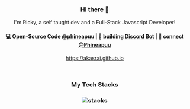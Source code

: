 <h3 align="center"> Hi there 👋</h3>

<p align="center">
I'm Ricky, a self taught dev and a Full-Stack Javascript Developer!
</p>

<h4 align="center">
💻 Open-Source Code <a href="https://github.com/phineapuu">@phineapuu</a> | 🌱 building <a href="https://discord.gg/MEvXFCRC9V">Discord Bot</a> | 💬 connect <a href="https://twitter.com/PhineApuu">@Phineapuu</a>
</h4>
<p  align="center">
<a href="https://akasrai.github.io/">https://akasrai.github.io</a>
</p>

<br/>
<h3 align="center">
My Tech Stacks
</h3>

<h3 align="center">
<img src="https://raw.githubusercontent.com/akasrai/akasrai/master/assets/stack-hills.svg" alt="stacks"/>
</h3>
